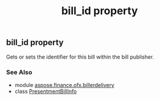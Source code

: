﻿---
title: bill_id property
second_title: Aspose.Finance for Python via .NET API References
description: 
type: docs
weight: 80
url: /python-net/aspose.finance.ofx.billerdelivery/presentmentbillinfo/bill_id/
is_root: false
---

## bill_id property


Gets or sets the  identifier for this bill within the bill publisher.

### See Also
* module [aspose.finance.ofx.billerdelivery](../../)
* class [PresentmentBillInfo](/finance/python-net/aspose.finance.ofx.billerdelivery/presentmentbillinfo)
